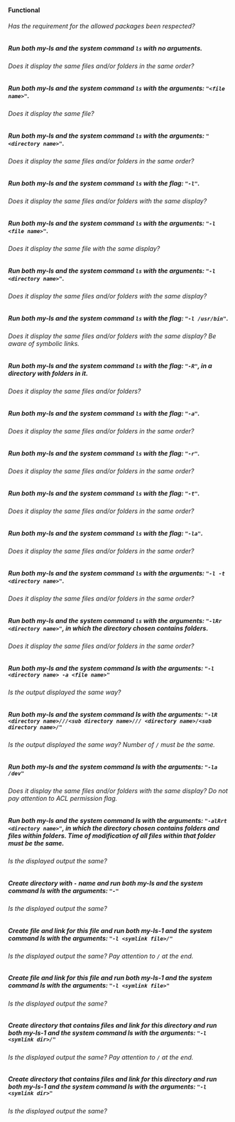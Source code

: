 #### Functional

###### Has the requirement for the allowed packages been respected?

##### Run both my-ls and the system command `ls` with no arguments.

###### Does it display the same files and/or folders in the same order?

##### Run both my-ls and the system command `ls` with the arguments: `"<file name>"`.

###### Does it display the same file?

##### Run both my-ls and the system command `ls` with the arguments: `"<directory name>"`.

###### Does it display the same files and/or folders in the same order?

##### Run both my-ls and the system command `ls` with the flag: `"-l"`.

###### Does it display the same files and/or folders with the same display?

##### Run both my-ls and the system command `ls` with the arguments: `"-l <file name>"`.

###### Does it display the same file with the same display?

##### Run both my-ls and the system command `ls` with the arguments: `"-l <directory name>"`.

###### Does it display the same files and/or folders with the same display?

##### Run both my-ls and the system command `ls` with the flag: `"-l /usr/bin"`.

###### Does it display the same files and/or folders with the same display? Be aware of symbolic links.

##### Run both my-ls and the system command `ls` with the flag: `"-R"`, in a directory with folders in it.

###### Does it display the same files and/or folders?

##### Run both my-ls and the system command `ls` with the flag: `"-a"`.

###### Does it display the same files and/or folders in the same order?

##### Run both my-ls and the system command `ls` with the flag: `"-r"`.

###### Does it display the same files and/or folders in the same order?

##### Run both my-ls and the system command `ls` with the flag: `"-t"`.

###### Does it display the same files and/or folders in the same order?

##### Run both my-ls and the system command `ls` with the flag: `"-la"`.

###### Does it display the same files and/or folders in the same order?

##### Run both my-ls and the system command `ls` with the arguments: `"-l -t <directory name>"`.

###### Does it display the same files and/or folders in the same order?

##### Run both my-ls and the system command `ls` with the arguments: `"-lRr <directory name>"`, in which the directory chosen contains folders.

###### Does it display the same files and/or folders in the same order?

##### Run both my-ls and the system command ls with the arguments: `"-l <directory name> -a <file name>"`

###### Is the output displayed the same way?

##### Run both my-ls and the system command ls with the arguments: `"-lR <directory name>///<sub directory name>/// <directory name>/<sub directory name>/"`

###### Is the output displayed the same way? Number of `/` must be the same.

##### Run both my-ls and the system command ls with the arguments: `"-la /dev"`

###### Does it display the same files and/or folders with the same display? Do not pay attention to ACL permission flag.

##### Run both my-ls and the system command ls with the arguments: `"-alRrt <directory name>"`, in which the directory chosen contains folders and files within folders. Time of modification of all files within that folder must be the same.

###### Is the displayed output the same?

##### Create directory with `-` name and run both my-ls and the system command ls with the arguments: `"-"`

###### Is the displayed output the same?

##### Create file and link for this file and run both my-ls-1 and the system command ls with the arguments: `"-l <symlink file>/"`

###### Is the displayed output the same? Pay attention to `/` at the end.

##### Create file and link for this file and run both my-ls-1 and the system command ls with the arguments: `"-l <symlink file>"`

###### Is the displayed output the same?

##### Create directory that contains files and link for this directory and run both my-ls-1 and the system command ls with the arguments: `"-l <symlink dir>/"`

###### Is the displayed output the same? Pay attention to `/` at the end.

##### Create directory that contains files and link for this directory and run both my-ls-1 and the system command ls with the arguments: `"-l <symlink dir>"`

###### Is the displayed output the same?